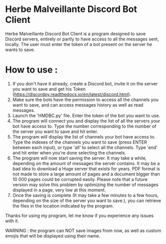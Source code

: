 # Herbe Malveillante Discord Bot Client

Herbe Malveillante Discord Bot Client is a program designed to save Discord servers, entirely or partly to have access to all the messages sent, locally.
The user must enter the token of a bot present on the server he wants to save.

# How to use : 

1) If you don't have it already, create a Discord bot, invite it on the server you want to save and get his Token (https://discordpy.readthedocs.io/en/latest/discord.html).
2) Make sure the bots have the permission to access all the channels you want to save, and can access messages history as well as read messages.
3) Launch the 'HMDBC.py' file. Enter the token of the bot you want to use.
4) The program will connect you and display the list of all the servers your bot have access to. Type the number corresponding to the number of the server you want to save and hit enter.
5) The program will display the list of channels your bot have access to. Type the indexes of the channels you want to save (press ENTER between each input), or type 'all' to select all the channels. Type 'end' and hit enter when you're done selecting the channels.
6) The program will now start saving the server. It may take a while, depending on the amount of messages the server contains. It may be a bad idea to download a Huge server that exists for years. PDF format is not made to store a large amount of pages and a document bigger than 10 000 pages could be corrupted easily.
Please note that a future version may solve this problem by optimizing the number of messages displayed in a page, very low at this moment.
7) Once the saving is complete (It may take a few minutes to a few hours, depending on the size of the server you want to save.), you can retrieve the files in the location indicated by the program.

Thanks for using my program, let me know if you experience any issues with it.

WARNING : 
the program can NOT save images from now, as well as custom emojis that will be displayed using their name.
